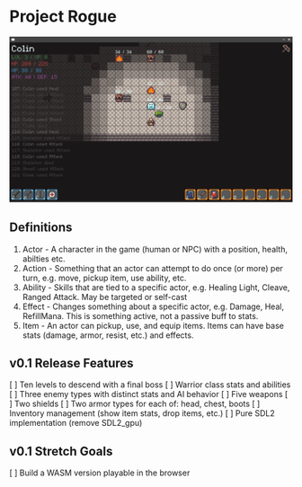 # Project Rogue

![Screenshot](/assets/screenshot.png)

## Definitions
1. Actor - A character in the game (human or NPC) with a position, health, abilties etc.
2. Action - Something that an actor can attempt to do once (or more) per turn, e.g. move, pickup item, use ability, etc.
3. Ability - Skills that are tied to a specific actor, e.g. Healing Light, Cleave, Ranged Attack. May be targeted or self-cast
4. Effect - Changes something about a specific actor, e.g. Damage, Heal, RefillMana. This is something active, not a passive buff to stats.
5. Item - An actor can pickup, use, and equip items. Items can have base stats (damage, armor, resist, etc.) and effects.

## v0.1 Release Features
[ ] Ten levels to descend with a final boss
[ ] Warrior class stats and abilities
[ ] Three enemy types with distinct stats and AI behavior
[ ] Five weapons
[ ] Two shields
[ ] Two armor types for each of: head, chest, boots
[ ] Inventory management (show item stats, drop items, etc.)
[ ] Pure SDL2 implementation (remove SDL2_gpu)

## v0.1 Stretch Goals
[ ] Build a WASM version playable in the browser
